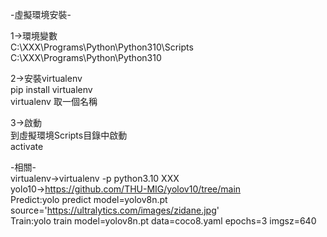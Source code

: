 -虛擬環境安裝-  
 
1->環境變數  
C:\XXX\Programs\Python\Python310\Scripts  
C:\XXX\Programs\Python\Python310  
  
2->安裝virtualenv  
pip install virtualenv  
virtualenv 取一個名稱  
  
3->啟動  
到虛擬環境Scripts目錄中啟動  
activate  



-相關-  
virtualenv->virtualenv -p python3.10 XXX  
yolo10->https://github.com/THU-MIG/yolov10/tree/main  
Predict:yolo predict model=yolov8n.pt source='https://ultralytics.com/images/zidane.jpg'  
Train:yolo train model=yolov8n.pt data=coco8.yaml epochs=3 imgsz=640  



